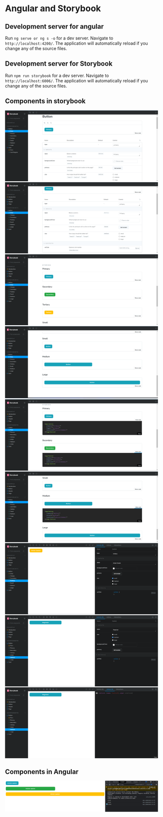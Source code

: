 # Angular and Storybook

## Development server for angular

Run `ng serve or ng s -o` for a dev server. Navigate to `http://localhost:4200/`. The application will automatically reload if you change any of the source files.

## Development server for Storybook
Run `npm run storybook` for a dev server. Navigate to `http://localhost:6006/`. The application will automatically reload if you change any of the source files.

## Components in storybook
![1](./src/assets/img/1.png)
![2](./src/assets/img/2.png)
![3](./src/assets/img/3.png)
![4](./src/assets/img/4.png)
![5](./src/assets/img/5.png)
![6](./src/assets/img/6.png)
![7](./src/assets/img/7.png)
![8](./src/assets/img/8.png)
![9](./src/assets/img/9.png)

## Components in Angular
![10](./src/assets/img/10.png)

